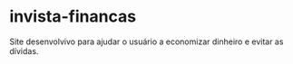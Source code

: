 # invista-financas
Site desenvolvivo para ajudar o usuário a economizar dinheiro e evitar as dívidas.
